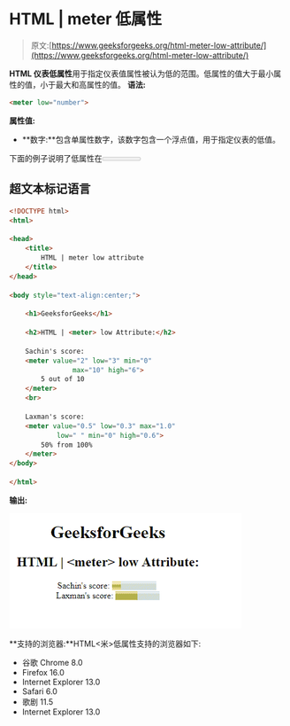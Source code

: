 # HTML | meter 低属性

> 原文:[https://www.geeksforgeeks.org/html-meter-low-attribute/](https://www.geeksforgeeks.org/html-meter-low-attribute/)

**HTML 仪表低属性**用于指定仪表值属性被认为低的范围。低属性的值大于最小属性的值，小于最大和高属性的值。
**语法:**

```html
<meter low="number">
```

**属性值:**

*   **数字:**包含单属性数字，该数字包含一个浮点值，用于指定仪表的低值。

下面的例子说明了低属性在<meter>元素中的使用。
**例:**</meter> 

## 超文本标记语言

```html
<!DOCTYPE html>
<html>

<head>
    <title>
        HTML | meter low attribute
    </title>
</head>

<body style="text-align:center;">

    <h1>GeeksforGeeks</h1>

    <h2>HTML | <meter> low Attribute:</h2>

    Sachin's score:
    <meter value="2" low="3" min="0"
                max="10" high="6">
        5 out of 10
    </meter>
    <br>

    Laxman's score:
    <meter value="0.5" low="0.3" max="1.0"
            low=" " min="0" high="0.6">
        50% from 100%
    </meter>
</body>

</html>   
```

**输出:**

![](img/a2311855985a8eeb26d21eb06e9a3bec.png)

**支持的浏览器:**HTML<米>低属性支持的浏览器如下:

*   谷歌 Chrome 8.0
*   Firefox 16.0
*   Internet Explorer 13.0
*   Safari 6.0
*   歌剧 11.5
*   Internet Explorer 13.0
